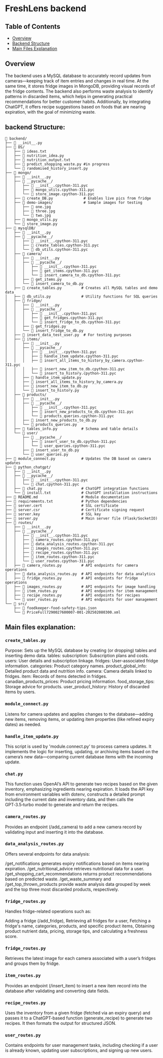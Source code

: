 # FreshLens backend

## Table of Contents
- [Overview](#overview)
- [Backend Structure](#module-structure)
- [Main Files Explanation](#main-files-explanation)
  

## Overview  
The backend uses a MySQL database to accurately record updates from cameras—keeping track of item entries and changes in real time. At the same time, it stores fridge images in MongoDB, providing visual records of the fridge contents. The backend also performs waste analysis to identify patterns in discarded items, which helps in generating practical recommendations for better customer habits. Additionally, by integrating ChatGPT, it offers recipe suggestions based on foods that are nearing expiration, with the goal of minimizing waste.



## backend Structure:
```
📂 backend/
├── 📄 __init__.py
├── 📂 DS/ 
│   ├── 📄 ideas.txt
│   ├── 📄 nutrition_idea.py
│   ├── 📄 nutrition_output.txt
│   ├── 📄 predict_shopping_waste.py #in progress
│   └── 📄 randomised_history_insert.py
├── 📂 mongo/
│   ├── 📄 __init__.py
│   ├── 📂 __pycache__/
│   │   ├── 📄 __init__.cpython-311.pyc
│   │   ├── 📄 mongo_utils.cpython-311.pyc
│   │   └── 📄 store_image.cpython-311.pyc
│   ├── 📄 create_DB.py              # Enables live pics from fridge
│   ├── 📂 demo-images/              # Sample images for testing
│   │   ├── 📄 one.jpg
│   │   ├── 📄 three.jpg
│   │   └── 📄 two.jpg
│   ├── 📄 mongo_utils.py
│   └── 📄 store_image.py
├── 📂 mysqlDB/
│   ├── 📄 __init__.py
│   ├── 📂 __pycache__/
│   │   ├── 📄 __init__.cpython-311.pyc
│   │   ├── 📄 create_tables.cpython-311.pyc
│   │   └── 📄 db_utils.cpython-311.pyc
│   ├── 📂 camera/
│   │   ├── 📄 __init__.py
│   │   ├── 📂 __pycache__/
│   │   │   ├── 📄 __init__.cpython-311.pyc
│   │   │   ├── 📄 get_items.cpython-311.pyc
│   │   │   └── 📄 insert_camera_to_db.cpython-311.pyc
│   │   ├── 📄 get_items.py
│   │   └── 📄 insert_camera_to_db.py
│   ├── 📄 create_tables.py         # Creates all MySQL tables and demo data
│   ├── 📄 db_utils.py              # Utility functions for SQL queries
│   ├── 📂 fridge/
│   │   ├── 📄 __init__.py
│   │   ├── 📂 __pycache__/
│   │   │   ├── 📄 __init__.cpython-311.pyc
│   │   │   ├── 📄 get_fridges.cpython-311.pyc
│   │   │   └── 📄 insert_fridge_to_db.cpython-311.pyc
│   │   ├── 📄 get_fridges.py
│   │   └── 📄 insert_fridge_to_db.py
│   ├── 📄 insert_data_test_user.py  # For testing purposes
│   ├── 📂 items/
│   │   ├── 📄 __init__.py
│   │   ├── 📂 __pycache__/
│   │   │   ├── 📄 __init__.cpython-311.pyc
│   │   │   ├── 📄 handle_item_update.cpython-311.pyc
│   │   │   ├── 📄 insert_all_items_to_history_by_camera.cpython-311.pyc
│   │   │   ├── 📄 insert_new_item_to_db.cpython-311.pyc
│   │   │   └── 📄 insert_to_history.cpython-311.pyc
│   │   ├── 📄 handle_item_update.py
│   │   ├── 📄 insert_all_items_to_history_by_camera.py
│   │   ├── 📄 insert_new_item_to_db.py
│   │   └── 📄 insert_to_history.py
│   ├── 📂 products/
│   │   ├── 📄 __init__.py
│   │   ├── 📂 __pycache__/
│   │   │   ├── 📄 __init__.cpython-311.pyc
│   │   │   ├── 📄 insert_new_products_to_db.cpython-311.pyc
│   │   │   └── 📄 products_queries.cpython-311.pyc
│   │   ├── 📄 insert_new_products_to_db.py
│   │   └── 📄 products_queries.py
│   ├── 📄 tables_info.py           # Schema and table details
│   └── 📂 user/
│       ├── 📂 __pycache__/
│       │   ├── 📄 insert_user_to_db.cpython-311.pyc
│       │   └── 📄 user_queries.cpython-311.pyc
│       ├── 📄 insert_user_to_db.py
│       └── 📄 user_queries.py
├── 📄 module_connect.py            # Updates the DB based on camera updates
├── 📂 python_chatgpt/
│   ├── 📄 __init__.py
│   ├── 📂 __pycache__/
│   │   ├── 📄 __init__.cpython-311.pyc
│   │   └── 📄 chat.cpython-311.pyc
│   ├── 📄 chat.py                  # ChatGPT integration functions
│   └── 📄 install.txt              # ChatGPT installation instructions
├── 📄 README.md                    # Module documentation
├── 📄 requirements.txt             # Python dependencies
├── 📄 server.cert                  # SSL certificate
├── 📄 server.csr                   # Certificate signing request
├── 📄 server.key                   # SSL key
├── 📄 server.py                    # Main server file (Flask/SocketIO)
├── 📂 routes/
│   ├── 📄 __init__.py
│   ├── 📂 __pycache__/
│   │   ├── 📄 __init__.cpython-311.pyc
│   │   ├── 📄 camera_routes.cpython-311.pyc
│   │   ├── 📄 data_analysis_routes.cpython-311.pyc
│   │   ├── 📄 images_routes.cpython-311.pyc
│   │   ├── 📄 recipe_routes.cpython-311.pyc
│   │   ├── 📄 item_routes.cpython-311.pyc
│   │   └── 📄 user_routes.cpython-311.pyc
│   ├── 📄 camera_routes.py         # API endpoints for camera operations
│   ├── 📄 data_analysis_routes.py  # API endpoints for data analytics
│   ├── 📄 fridge_routes.py         # API endpoints for fridge operations
│   ├── 📄 images_routes.py         # API endpoints for image handling
│   ├── 📄 item_routes.py           # API endpoints for item management
│   ├── 📄 recipe_routes.py         # API endpoints for recipes
│   └── 📄 user_routes.py           # API endpoints for user management
└── 📂 src/
    ├── 📄 foodkeeper-food-safety-tips.json
    └── 📄 PriceFull7290027600007-001-202502080300.xml

```

## Main files explanation:

### `create_tables.py`
Purpose:
Sets up the MySQL database by creating (or dropping) tables and inserting demo data.
tables:
    subscription: Subscription plans and costs.
    users: User details and subscription linkage.
    fridges: User-associated fridge information.
    categories: Product category names.
    product_global_info: Detailed product data and nutrition info.
    camera: Camera details linked to fridges.
    item: Records of items detected in fridges.
    canadian_products_prices: Product pricing information.
    food_storage_tips: Storage advice for products.
    user_product_history: History of discarded items by users.

### `module_connect.py`
Listens for camera updates and applies changes to the database—adding new items, removing items, or updating item properties (like refined expiry dates) as needed.

### `handle_item_update.py`
This script is used by 'module.connect.py' to process camera updates. It implements the logic for inserting, updating, or archiving items based on the camera’s new data—comparing current database items with the incoming update.

### `chat.py`
This function uses OpenAI’s API to generate two recipes based on the given inventory, emphasizing ingredients nearing expiration. It loads the API key from environment variables with dotenv, constructs a detailed prompt including the current date and inventory data, and then calls the GPT‑3.5‑turbo model to generate and return the recipes.


### `camera_routes.py`
Provides an endpoint (/add_camera) to add a new camera record by validating input and inserting it into the database.

### `data_analysis_routes.py`
Offers several endpoints for data analysis:

/get_notifications generates expiry notifications based on items nearing expiration.
/get_nutritional_advice retrieves nutritional data for a user.
/get_shopping_cart_recommendations returns product recommendations based on predicted waste.
/get_waste_summary and /get_top_thrown_products provide waste analysis data grouped by week and the top three most discarded products, respectively.

### `fridge_routes.py`
Handles fridge-related operations such as:

Adding a fridge (/add_fridge),
Retrieving all fridges for a user,
Fetching a fridge's name, categories, products, and specific product items,
Obtaining product nutrient data, pricing, storage tips, and calculating a freshness score.

### `fridge_routes.py`
Retrieves the latest image for each camera associated with a user’s fridges and groups them by fridge.

### `item_routes.py`
Provides an endpoint (/insert_item) to insert a new item record into the database after validating and converting date fields.

### `recipe_routes.py`
Uses the inventory from a given fridge (fetched via an expiry query) and passes it to a ChatGPT-based function (generate_recipe) to generate two recipes. It then formats the output for structured JSON.

### `user_routes.py`
Contains endpoints for user management tasks, including checking if a user is already known, updating user subscriptions, and signing up new users.




